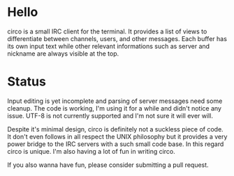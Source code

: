 Hello
=====
circo is a small IRC client for the terminal. It provides a list of views to
differentiate between channels, users, and other messages. Each buffer has its
own input text while other relevant informations such as server and nickname
are always visible at the top.

Status
======
Input editing is yet incomplete and parsing of server messages need some
cleanup. The code is working, I'm using it for a while and didn't notice any
issue. UTF-8 is not currently supported and I'm not sure it will ever will.

Despite it's minimal design, circo is definitely not a suckless piece of code.
It don't even follows in all respect the UNIX philosophy but it provides a very
power bridge to the IRC servers with a such small code base. In this regard
circo is unique. I'm also having a lot of fun in writing circo.

If you also wanna have fun, please consider submitting a pull request.
